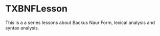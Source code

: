 # TXBNFLesson

This is a a series lessons about Backus Naur Form, lexical analysis and syntax analysis.
